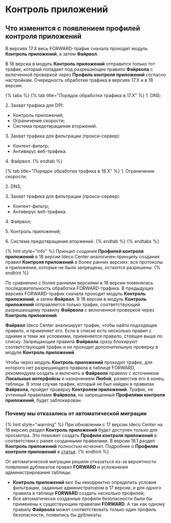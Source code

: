 # Контроль приложений

## Что изменится с появлением профилей контроля приложений

В версиях 17.X весь FORWARD-трафик сначала проходит модуль **Контроль приложений**, а затем **Файрвол**.

В 18 версии в модуль **Контроль приложений** отправится только тот трафик, который попадает под разрешающее правило **Файрвола** с включенной проверкой через **Профиль контроля приложений** согласно настройкам. Очередность обработки трафика в версиях 17.X и в 18 версии:

{% tabs %}
{% tab title="Порядок обработки трафика в 17.Х" %}
1\. DNS;

2\. Захват трафика для DPI:

* Контроль приложений;
* Ограничение скорости;
* Система предотвращения вторжений.

3\. Захват трафика для фильтрации (прокси-сервер):

* Контент-фильтр;
* Антивирус веб-трафика.

4\. Файрвол.
{% endtab %}

{% tab title="Порядок обработки трафика в 18.Х" %}
1\. Ограничение скорости;

2\. DNS;

3\. Захват трафика для фильтрации (прокси-сервер):

* Контент-фильтр;
* Антивирус веб-трафика.

4\. Файрвол;

5\. Контроль приложений;

6\. Система предотвращения вторжений.
{% endtab %}
{% endtabs %}

{% hint style="info" %}
Принцип создания **Профилей контроля приложений** в 18 версии Ideco Center аналогичен принципу создания правил **Контроля приложений** в более ранних версиях: все протоколы и приложения, которые не были запрещены, остаются разрешены.
{% endhint %}

По сравнению с более ранними версиями в 18 версии поменялась последовательность обработки FORWARD-трафика. В предыдущих версиях FORWARD-трафик сначала проходит модуль **Контроль приложений**, а затем **Файрвол**. В 18 версии в модуль **Контроль приложений** отправляется только трафик, соответствующий разрешающему правилу **Файрвола** с включенной проверкой через **Контроль приложений**.

**Файрвол** Ideco Center анализирует трафик, чтобы найти подходящее правило, и применяет его. Если в списке есть несколько правил с одними и теми же условиями, применяется правило, стоящее выше по списку. Запрещающие правила **Файрвола** сразу блокируют соответствующий трафик и не проходит дополнительную проверку в модуле **Контроль приложений**.

Чтобы через модуль **Контроль приложений** проходил трафик, для которого нет разрешающего правила в таблице FORWARD, рекомендуем создать и включить в **Файрволе** правило с источником **Локальные интерфейсы** и назначением **Любой**, разместив его в конец таблицы. В этом случае трафик, который не был найден в правилах **Файрвола**, пройдет проверку **Контролем приложений**. Трафик, не учтенный правилами **Файрвола**, но запрещенный **Профилями контроля приложений**, будет заблокирован.

### Почему мы отказались от автоматической миграции

{% hint style="warning" %}
При обновлении с 17 версии Ideco Center на 18 версию раздел **Контроль приложений** будет доступен только для просмотра. Это поможет создать **Профили контроля приложений** в соответствии с ранее созданными правилами. В версии 18.1 раздел **Контроль приложений** полностью исчезнет. Подробнее о **Профилях контроля приложений** в [статье](/settings-cc/security-profiles).
{% endhint %}

От автоматической миграции решили отказаться из-за вероятности появления дубликатов правил **FORWARD** и усложнения администрирования таблицы: 
* **Контроль приложений** мог бы некорректно определить условия фильтрации, заданные администратором в 17 версии, и для одного правила в таблице **FORWARD** создать несколько профилей; 
* Все автоматически созданные профили безопасности были бы применены к существующим правилам **FORWARD**. А так как одному правилу **Файрвола** может соответствовать только один профиль безопасности, появились бы дубликаты.